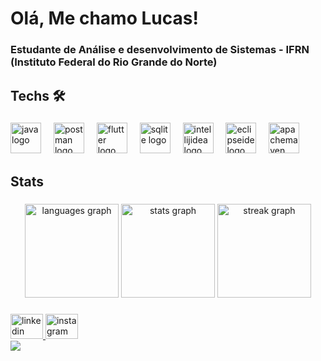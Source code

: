 <h1 align="left">Olá, Me chamo Lucas!</h1>

###

<h3 align="left">Estudante de Análise e desenvolvimento de Sistemas - IFRN (Instituto Federal do Rio Grande do Norte)</h3>

###

<h2 align="left">Techs 🛠</h2>

###

<div align="left">
  <img src="https://skillicons.dev/icons?i=java" height="49" alt="java logo"  />
  <img width="12" />
  <img src="https://skillicons.dev/icons?i=postman" height="49" alt="postman logo"  />
  <img width="12" />
  <img src="https://skillicons.dev/icons?i=flutter" height="49" alt="flutter logo"  />
  <img width="12" />
  <img src="https://skillicons.dev/icons?i=sqlite" height="49" alt="sqlite logo"  />
  <img width="12" />
  <img src="https://skillicons.dev/icons?i=idea" height="49" alt="intellijidea logo"  />
  <img width="12" />
  <img src="https://skillicons.dev/icons?i=eclipse" height="49" alt="eclipseide logo"  />
  <img width="12" />
  <img src="https://skillicons.dev/icons?i=maven" height="49" alt="apachemaven logo"  />

###
</div>

###

<h2 align="left">Stats</h2>

###

<div align="center">
  <img src="https://github-readme-stats.vercel.app/api/top-langs?username=Lucaasshq&locale=en&hide_title=false&layout=compact&card_width=320&langs_count=5&theme=dracula&hide_border=false&order=2" height="150" alt="languages graph"  />
  <img src="https://github-readme-stats.vercel.app/api?username=Lucaasshq&hide_title=false&hide_rank=false&show_icons=true&include_all_commits=true&count_private=true&disable_animations=false&theme=dracula&locale=en&hide_border=false&order=1" height="150" alt="stats graph"  />
  <img src="https://streak-stats.demolab.com?user=Lucaasshq&locale=en&mode=daily&theme=dracula&hide_border=false&border_radius=5&order=3" height="150" alt="streak graph"  />
</div>

###


<div align="left">
  <a href="https://www.linkedin.com/in/lucas-henrique-057176211/" target="_blank">
    <img src="https://raw.githubusercontent.com/maurodesouza/profile-readme-generator/master/src/assets/icons/social/linkedin/default.svg" width="52" height="40" alt="linkedin logo"  />
  </a>
  <a href="https://www.instagram.com/lucaasshq/" target="_blank">
    <img src="https://raw.githubusercontent.com/maurodesouza/profile-readme-generator/master/src/assets/icons/social/instagram/default.svg" width="52" height="40" alt="instagram logo"  />
  </a>
</div>
<div align="left">
  <img src="https://visitor-badge.laobi.icu/badge?page_id=Lucaasshq.Lucaasshq&left_text=Visitas"  />
</div>

###



###
